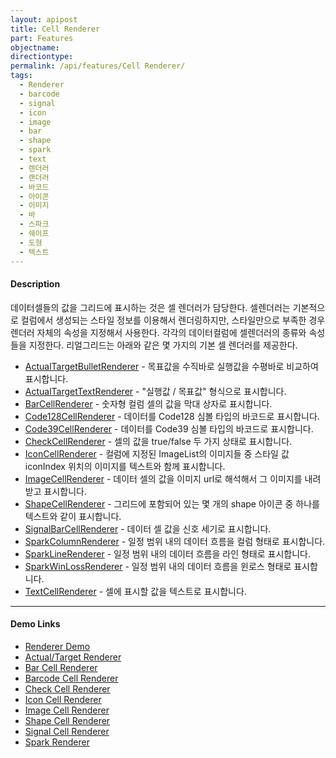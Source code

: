 ```yaml
---
layout: apipost
title: Cell Renderer
part: Features
objectname: 
directiontype: 
permalink: /api/features/Cell Renderer/
tags:
  - Renderer
  - barcode
  - signal
  - icon
  - image
  - bar
  - shape
  - spark
  - text
  - 렌더러
  - 랜더러
  - 바코드
  - 아이콘
  - 이미지
  - 바
  - 스파크
  - 쉐이프
  - 도형
  - 텍스트
---
```


#### Description

데이터셀들의 값을 그리드에 표시하는 것은 셀 렌더러가 담당한다. 셀렌더러는 기본적으로 컬럼에서 생성되는 스타일 정보를 이용해서 렌더링하지만, 스타일만으로 부족한 경우 렌더러 자체의 속성을 지정해서 사용한다. 각각의 데이터컬럼에 셀렌더러의 종류와 속성들을 지정한다. 리얼그리드는 아래와 같은 몇 가지의 기본 셀 렌더러를 제공한다.

* [ActualTargetBulletRenderer](/api/types/ActualTargetBulletRenderer) - 목표값을 수직바로 실행값을 수평바로 비교하여 표시합니다.   
* [ActualTargetTextRenderer](/api/types/ActualTargetTextRenderer) -  "실행값 / 목표값" 형식으로 표시합니다.  
* [BarCellRenderer](/api/types/BarCellRenderer) - 숫자형 컬럼 셀의 값을 막대 상자로 표시합니다.   
* [Code128CellRenderer](/api/types/Code128CellRenderer) - 데이터를 Code128 심볼 타입의 바코드로 표시합니다.   
* [Code39CellRenderer](/api/types/Code39CellRenderer) - 데이터를 Code39 심볼 타입의 바코드로 표시합니다.    
* [CheckCellRenderer](/api/types/CheckCellRenderer) - 셀의 값을 true/false 두 가지 상태로 표시합니다.    
* [IconCellRenderer](/api/types/IconCellRenderer) - 컬럼에 지정된 ImageList의 이미지들 중 스타일 값 iconIndex 위치의 이미지를 텍스트와 함께 표시합니다.   
* [ImageCellRenderer](/api/types/ImageCellRenderer) - 데이터 셀의 값을 이미지 url로 해석해서 그 이미지를 내려받고 표시합니다.    
* [ShapeCellRenderer](/api/types/ShapeCellRenderer) - 그리드에 포함되어 있는 몇 개의 shape 아이콘 중 하나를 텍스트와 같이 표시합니다.    
* [SignalBarCellRenderer](/api/types/SignalBarCellRenderer) - 데이터 셀 값을 신호 세기로 표시합니다.    
* [SparkColumnRenderer](/api/types/SparkColumnRenderer) - 일정 범위 내의 데이터 흐름을 컬럼 형태로 표시합니다.   
* [SparkLineRenderer](/api/types/SparkLineRenderer) - 일정 범위 내의 데이터 흐름을 라인 형태로 표시합니다.    
* [SparkWinLossRenderer](/api/types/SparkWinLossRenderer) - 일정 범위 내의 데이터 흐름을 윈로스 형태로 표시합니다.     
* [TextCellRenderer](/api/types/TextCellRenderer) - 셀에 표시할 값을 텍스트로 표시합니다.   

---

#### Demo Links

* [Renderer Demo](http://demo.realgrid.net/Demo/RendererConcept)     
* [Actual/Target Renderer](http://demo.realgrid.com/Series/ActualTargetRenderer/)     
* [Bar Cell Renderer](http://demo.realgrid.com/Renderer/BarCellRenderer/)     
* [Barcode Cell Renderer](http://demo.realgrid.com/Renderer/BarcodeCellRenderer/)     
* [Check Cell Renderer](http://demo.realgrid.com/Renderer/CheckCellRenderer/)     
* [Icon Cell Renderer](http://demo.realgrid.com/Renderer/IconCellRenderer/)     
* [Image Cell Renderer](http://demo.realgrid.com/Renderer/ImageCellRenderer/)     
* [Shape Cell Renderer](http://demo.realgrid.com/Renderer/ShapeCellRenderer/)    
* [Signal Cell Renderer](http://demo.realgrid.com/Renderer/SignalCellRenderer/)   
* [Spark Renderer](http://demo.realgrid.com/Series/SparkLineRenderer/)     

